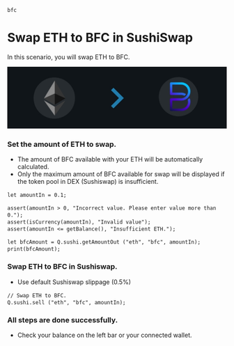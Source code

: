 ```meta-Currency
bfc
```

# Swap ETH to BFC in SushiSwap

In this scenario, you will swap ETH to BFC.

![title](/imgs/ETHtoBFC.jpg)

### Set the amount of ETH to swap.

- The amount of BFC available with your ETH will be automatically calculated.
- Only the maximum amount of BFC available for swap will be displayed if the token pool in DEX (Sushiswap) is insufficient.

```input-Dynamic ETH
let amountIn = 0.1;
```

```input-Verify
assert(amountIn > 0, "Incorrect value. Please enter value more than 0.");
assert(isCurrency(amountIn), "Invalid value");
assert(amountIn <= getBalance(), "Insufficient ETH.");
```

```output-Dynamic BFC
let bfcAmount = Q.sushi.getAmountOut ("eth", "bfc", amountIn);
print(bfcAmount);
```

### Swap ETH to BFC in Sushiswap.

- Use default Sushiswap slippage (0.5%)

```taster
// Swap ETH to BFC.
Q.sushi.sell ("eth", "bfc", amountIn);
```

### All steps are done successfully.

- Check your balance on the left bar or your connected wallet.

